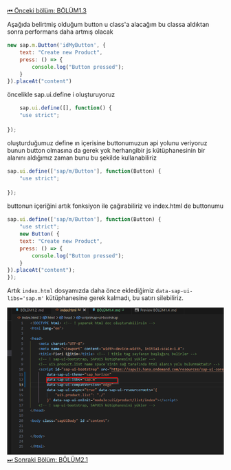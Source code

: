 [⏮ Önceki bölüm: BÖLÜM1.3](./BÖLÜM1.3%20.md)

Aşağıda belirtmiş olduğum button u class'a alacağım bu classa aldıktan sonra performans daha artmış olacak
``` javascript
new sap.m.Button('idMyButton', {
    text: "Create new Product",
    press: () => {
        console.log("Button pressed");
    }
}).placeAt("content") 
```

öncelikle sap.ui.define i oluşturuyoruz

```javascript
    sap.ui.define([], function() {
    "use strict";
    
});
```

oluşturduğumuz define ın içerisine buttonumuzun api yolunu veriyoruz 
bunun button olmasına da gerek yok herhangibir js kütüphanesinin bir alanını aldığımız zaman bunu bu şekilde kullanabiliriz
```javascript
sap.ui.define(['sap/m/Button'], function(Button) {
    "use strict";
    
});
```

buttonun içeriğini artık fonksiyon ile çağırabiliriz ve index.html de buttonumu

```javascript
sap.ui.define(['sap/m/Button'], function(Button) {
    "use strict";
    new Button( {
    text: "Create new Product",
    press: () => {
        console.log("Button pressed");
    }
}).placeAt("content");
});
```
Artık `index.html` dosyamızda daha önce eklediğimiz `data-sap-ui-libs='sap.m'` kütüphanesine gerek kalmadı, bu satırı silebiliriz.

![Gereksiz kütüphaneyi index.html'den silme](/Image/1/1.4/gereksiz_kütüphaneyi_index_htmlden_sil.png)
[⏭ Sonraki Bölüm: BÖLÜM2.1](../2.0_MVC%20Pattern/BÖLÜM2.1%20.md)